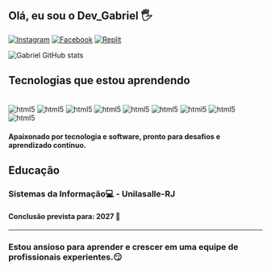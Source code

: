 ## Olá, eu sou o Dev_Gabriel 🖐️

[![Instagram](https://img.shields.io/badge/Instagram-E4405F?style=for-the-badge&logo=instagram&logoColor=white)](https://www.instagram.com/kblucoutinho/)
[![Facebook](https://img.shields.io/badge/Facebook-1877F2?style=for-the-badge&logo=facebook&logoColor=white)](https://www.facebook.com/Gabriielzinho)
[![Replit](https://img.shields.io/badge/replit-667881?style=for-the-badge&logo=replit&logoColor=white)](https://replit.com/@GabrielCoutin17)


![Gabriel GitHub stats](https://github-readme-stats.vercel.app/api?username=GabrielCoutinhoDosSantos&show_icons=true&theme=gruvbox)

## Tecnologias que estou aprendendo

<div style = "display: inline-block"><br>
    <img align="center" alt="html5" src="https://img.shields.io/badge/HTML5-E34F26?style=for-the-badge&logo=html5&logoColor=white">
    <img align="center" alt="html5" src="https://img.shields.io/badge/CSS3-1572B6?style=for-the-badge&logo=css3&logoColor=white">
    <img align="center" alt="html5" src="https://img.shields.io/badge/JavaScript-F7DF1E?style=for-the-badge&logo=javascript&logoColor=black">
    <img align="center" alt="html5" src="https://img.shields.io/badge/Node.js-43853D?style=for-the-badge&logo=node.js&logoColor=white">
    <img align="center" alt="html5" src="https://img.shields.io/badge/Python-3776AB?style=for-the-badge&logo=python&logoColor=white">
    <img align="center" alt="html5" src="https://img.shields.io/badge/Java-ED8B00?style=for-the-badge&logo=openjdk&logoColor=white">
    <img align="center" alt="html5" src="https://img.shields.io/badge/React-20232A?style=for-the-badge&logo=react&logoColor=61DAFB">
    <img align="center" alt="html5" src="https://img.shields.io/badge/MySQL-00000F?style=for-the-badge&logo=mysql&logoColor=white">
    <img align="center" alt="html5" src="https://img.shields.io/badge/PostgreSQL-316192?style=for-the-badge&logo=postgresql&logoColor=white">
</div><br>

#### Apaixonado por tecnologia e software, pronto para desafios e aprendizado contínuo.

## Educação
### Sistemas da Informação💻 - Unilasalle-RJ
#### Conclusão prevista para: 2027 📅
<hr>

### Estou ansioso para aprender e crescer em uma equipe de profissionais experientes.😏
